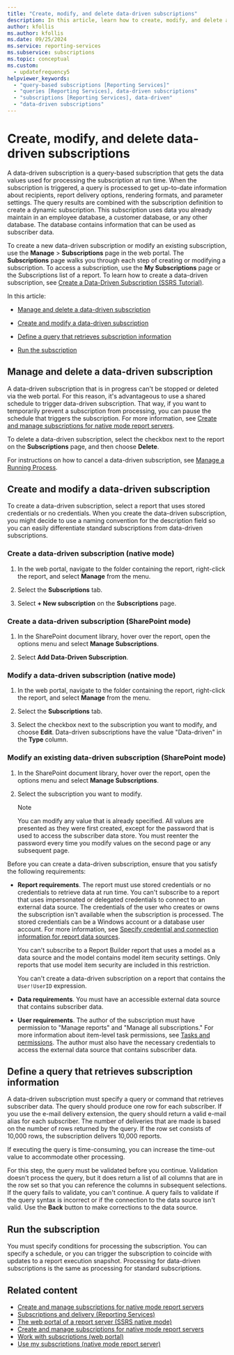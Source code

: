 ```yaml
---
title: "Create, modify, and delete data-driven subscriptions"
description: In this article, learn how to create, modify, and delete a data-driven subscription. Also learn tips on defining a query to retrieve subscription information.
author: kfollis
ms.author: kfollis
ms.date: 09/25/2024
ms.service: reporting-services
ms.subservice: subscriptions
ms.topic: conceptual
ms.custom:
  - updatefrequency5
helpviewer_keywords:
  - "query-based subscriptions [Reporting Services]"
  - "queries [Reporting Services], data-driven subscriptions"
  - "subscriptions [Reporting Services], data-driven"
  - "data-driven subscriptions"
---
```

# Create, modify, and delete data-driven subscriptions
  A data-driven subscription is a query-based subscription that gets the data values used for processing the subscription at run time. When the subscription is triggered, a query is processed to get up-to-date information about recipients, report delivery options, rendering formats, and parameter settings. The query results are combined with the subscription definition to create a dynamic subscription. This subscription uses data you already maintain in an employee database, a customer database, or any other database. The database contains information that can be used as subscriber data.  
  
 To create a new data-driven subscription or modify an existing subscription, use the **Manage** > **Subscriptions** page in the web portal. The **Subscriptions** page walks you through each step of creating or modifying a subscription. To access a subscription, use the **My Subscriptions** page or the Subscriptions list of a report. To learn how to create a data-driven subscription, see [Create a Data-Driven Subscription &#40;SSRS Tutorial&#41;](../../reporting-services/create-a-data-driven-subscription-ssrs-tutorial.md).  
  
 In this article:  
  
-   [Manage and delete a data-driven subscription](#bkmk_manage_and_delete)  
  
-   [Create and modify a data-driven subscription](#bkmk_create_and_modify)  
  
-   [Define a query that retrieves subscription information](#bkmk_define_query)  
  
-   [Run the subscription](#bkmk_run_subscription)  
  
##  <a name="bkmk_manage_and_delete"></a> Manage and delete a data-driven subscription  
 A data-driven subscription that is in progress can't be stopped or deleted via the web portal. For this reason, it's advantageous to use a shared schedule to trigger data-driven subscription. That way, if you want to temporarily prevent a subscription from processing, you can pause the schedule that triggers the subscription. For more information, see [Create and manage subscriptions for native mode report servers](../../reporting-services/subscriptions/create-and-manage-subscriptions-for-native-mode-report-servers.md).  
  
 To delete a data-driven subscription, select the checkbox next to the report on the **Subscriptions** page, and then choose **Delete**.  
  
 For instructions on how to cancel a data-driven subscription, see [Manage a Running Process](../../reporting-services/subscriptions/manage-a-running-process.md).  
  
##  <a name="bkmk_create_and_modify"></a> Create and modify a data-driven subscription  
 To create a data-driven subscription, select a report that uses stored credentials or no credentials. When you create the data-driven subscription, you might decide to use a naming convention for the description field so you can easily differentiate standard subscriptions from data-driven subscriptions.  
  
### Create a data-driven subscription (native mode)  
  
1. In the web portal, navigate to the folder containing the report, right-click the report, and select **Manage** from the menu.  
  
2. Select the **Subscriptions** tab.  
  
3. Select **+ New subscription** on the **Subscriptions** page.  
  
### Create a data-driven subscription (SharePoint mode)  
  
1. In the SharePoint document library, hover over the report, open the options menu and select **Manage Subscriptions**.  
  
2. Select **Add Data-Driven Subscription**.  
  
### Modify a data-driven subscription (native mode)  
  
1. In the web portal, navigate to the folder containing the report, right-click the report, and select **Manage** from the menu.  
  
2. Select the **Subscriptions** tab.  
  
3. Select the checkbox next to the subscription you want to modify, and choose **Edit**. Data-driven subscriptions have the value "Data-driven" in the **Type** column.  
  
### Modify an existing data-driven subscription (SharePoint mode)  
  
1.  In the SharePoint document library, hover over the report, open the options menu and select **Manage Subscriptions**.  
  
2.  Select the subscription you want to modify.  
  
    > [!NOTE]  
    > You can modify any value that is already specified. All values are presented as they were first created, except for the password that is used to access the subscriber data store. You must reenter the password every time you modify values on the second page or any subsequent page.  
  
  Before you can create a data-driven subscription, ensure that you satisfy the following requirements:  
  
-   **Report requirements**. The report must use stored credentials or no credentials to retrieve data at run time. You can't subscribe to a report that uses impersonated or delegated credentials to connect to an external data source. The credentials of the user who creates or owns the subscription isn't available when the subscription is processed. The stored credentials can be a Windows account or a database user account. For more information, see [Specify credential and connection information for report data sources](../../reporting-services/report-data/specify-credential-and-connection-information-for-report-data-sources.md).  
  
     You can't subscribe to a Report Builder report that uses a model as a data source and the model contains model item security settings. Only reports that use model item security are included in this restriction.  
  
     You can't create a data-driven subscription on a report that contains the `User!UserID` expression.  
  
-   **Data requirements**. You must have an accessible external data source that contains subscriber data.  
  
-   **User requirements**. The author of the subscription must have permission to "Manage reports" and "Manage all subscriptions." For more information about item-level task permissions, see [Tasks and permissions](../../reporting-services/security/tasks-and-permissions.md). The author must also have the necessary credentials to access the external data source that contains subscriber data.  
  
##  <a name="bkmk_define_query"></a> Define a query that retrieves subscription information  
 A data-driven subscription must specify a query or command that retrieves subscriber data. The query should produce one row for each subscriber. If you use the e-mail delivery extension, the query should return a valid e-mail alias for each subscriber. The number of deliveries that are made is based on the number of rows returned by the query. If the row set consists of 10,000 rows, the subscription delivers 10,000 reports.  
  
 If executing the query is time-consuming, you can increase the time-out value to accommodate other processing.  
  
 For this step, the query must be validated before you continue. Validation doesn't process the query, but it does return a list of all columns that are in the row set so that you can reference the columns in subsequent selections. If the query fails to validate, you can't continue. A query fails to validate if the query syntax is incorrect or if the connection to the data source isn't valid. Use the **Back** button to make corrections to the data source.  
  
##  <a name="bkmk_run_subscription"></a> Run the subscription  
 You must specify conditions for processing the subscription. You can specify a schedule, or you can trigger the subscription to coincide with updates to a report execution snapshot. Processing for data-driven subscriptions is the same as processing for standard subscriptions.  
  
## Related content

- [Create and manage subscriptions for native mode report servers](../../reporting-services/subscriptions/create-and-manage-subscriptions-for-native-mode-report-servers.md)
- [Subscriptions and delivery &#40;Reporting Services&#41;](../../reporting-services/subscriptions/subscriptions-and-delivery-reporting-services.md)
- [The web portal of a report server (SSRS native mode)](../../reporting-services/web-portal-ssrs-native-mode.md)
- [Create and manage subscriptions for native mode report servers](create-and-manage-subscriptions-for-native-mode-report-servers.md)
- [Work with subscriptions (web portal)](../../reporting-services/working-with-subscriptions-web-portal.md)
- [Use my subscriptions (native mode report server)](../../reporting-services/subscriptions/use-my-subscriptions-native-mode-report-server.md)

